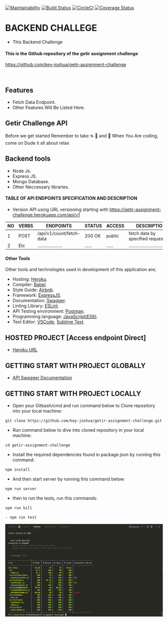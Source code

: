[![Maintainability](https://api.codeclimate.com/v1/badges/81b687b78280f00ca682/maintainability)](https://codeclimate.com/github/key-joshua/getir-assignment-challenge/maintainability)
[![Build Status](https://app.travis-ci.com/key-joshua/getir-assignment-challenge.svg?branch=main)](https://app.travis-ci.com/key-joshua/getir-assignment-challenge)
[![CircleCI](https://circleci.com/gh/key-joshua/getir-assignment-challenge/tree/main.svg?style=svg)](https://circleci.com/gh/key-joshua/getir-assignment-challenge/tree/main)
[![Coverage Status](https://coveralls.io/repos/github/key-joshua/getir-assignment-challenge/badge.svg?branch=main)](https://coveralls.io/github/key-joshua/getir-assignment-challenge?branch=main)


# BACKEND CHALLEGE

- This Backend Challenge

#### This is the Github repository of the getir assignment challenge 

https://github.com/key-joshua/getir-assignment-challenge

<br>

## Features

- Fetch Data Endpoint.
- Other Features Will Be Listed Here.

## Getir Challenge API

Before we get started Remember to take  :coffee:   :pizza:  and :dancer:   When You Are coding, come on Dude it all about relax

## Backend tools

 - Node Js.
 - Express JS.
 - Mongo Database.
 - Other Neccessary libraries.


#### TABLE OF API ENDPOINTS SPECIFICATION AND DESCRIPTION

- Version API using URL versioning starting with https://getir-assignment-challenge.herokuapp.com/api/v1


|NO  | VERBS  | ENDPOINTS                            | STATUS       | ACCESS      | DESCRIPTION                                |
|----|--------|--------------------------------------|--------------|-------------|--------------------------------------------|
| 1  | POST   | /api/v1/count/fetch-data             | 200 OK       | public      | fetch data by specified request            |
| 2  | Etc    | .....................                | ......       | ......      | ......................................     |


#### Other Tools

Other tools and technologies used in development of this application are;
- Hosting: [Heroku](https://heroku.com/).
- Compiler: [Babel](https://babeljs.io/).
- Style Guide: [Airbnb](https://airbnb.io/projects/javascript/).
- Framework: [ExpressJS](http://expressjs.com/).
- Documentation: [Swagger](https://swagger.io/).
- Linting Library: [ESLint](https://eslint.org/).
- API Testing environment: [Postman](https://www.getpostman.com).
- Programming language: [JavaScript(ES6)](https://developer.mozilla.org/en-US/docs/Web/JavaScript/).
- Text Editor: [VSCode](https://code.visualstudio.com), [Sublime Text](https://www.sublimetext.com/).



## HOSTED PROJECT [Access endpoint Direct]

- [Heroku URL](https://getir-assignment-challenge.herokuapp.com)


## GETTING START WITH PROJECT GLOBALLY


- [API Swagger Documentation](https://getir-assignment-challenge.herokuapp.com/api/v1/documentation)

## GETTING START WITH PROJECT LOCALLY

- Open your Gitbash/cmd and run command below to Clone repository into your local machine:
 ```
git clone https://github.com/key-joshua/getir-assignment-challenge.git
 ```
- Run command below to dive into cloned repository in your local machine:
 ```
cd getir-assignment-challenge
 ```
- Install the required dependencies found in package.json by running this command:
 ```
npm install
 ```
- And then start server by running this command below:
 ```
npm run server
 ```
- then to run the tests, run this commands:
 ```
npm run kill
```
 ```
- npm run test
```
![|Getir Assignment Challenge](tests.PNG)